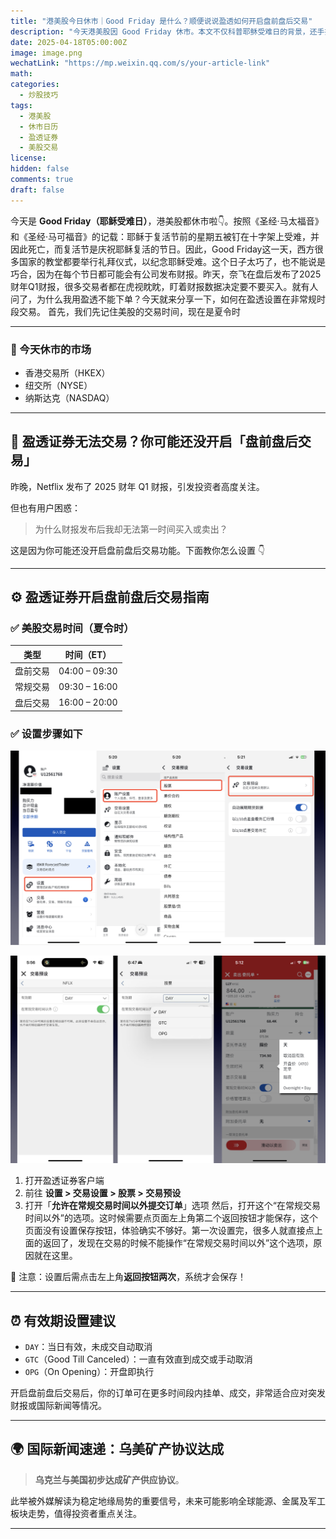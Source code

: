 ```yaml
---
title: "港美股今日休市｜Good Friday 是什么？顺便说说盈透如何开启盘前盘后交易"
description: "今天港美股因 Good Friday 休市。本文不仅科普耶稣受难日的背景，还手把手教你如何在盈透证券设置盘前盘后交易，以及介绍一则重大国际新闻。"
date: 2025-04-18T05:00:00Z
image: image.png
wechatLink: "https://mp.weixin.qq.com/s/your-article-link"
math: 
categories:
  - 炒股技巧
tags:
  - 港美股
  - 休市日历
  - 盈透证券
  - 美股交易
license: 
hidden: false
comments: true
draft: false
---
```


今天是 **Good Friday（耶稣受难日）**，港美股都休市啦👇。按照《圣经·马太福音》和《圣经·马可福音》的记载：耶稣于复活节前的星期五被钉在十字架上受难，并因此死亡，而复活节是庆祝耶稣复活的节日。因此，Good Friday这一天，西方很多国家的教堂都要举行礼拜仪式，以纪念耶稣受难。这个日子太巧了，也不能说是巧合，因为在每个节日都可能会有公司发布财报。昨天，奈飞在盘后发布了2025财年Q1财报，很多交易者都在虎视眈眈，盯着财报数据决定要不要买入。就有人问了，为什么我用盈透不能下单？今天就来分享一下，如何在盈透设置在非常规时段交易。
首先，我们先记住美股的交易时间，现在是夏令时

---

### 📌 今天休市的市场

- 香港交易所（HKEX）  
- 纽交所（NYSE）  
- 纳斯达克（NASDAQ）

---

## 💼 盈透证券无法交易？你可能还没开启「盘前盘后交易」

昨晚，Netflix 发布了 2025 财年 Q1 财报，引发投资者高度关注。

但也有用户困惑：

> 为什么财报发布后我却无法第一时间买入或卖出？

这是因为你可能还没开启盘前盘后交易功能。下面教你怎么设置 👇

---

## ⚙️ 盈透证券开启盘前盘后交易指南

### ✅ 美股交易时间（夏令时）

| 类型       | 时间（ET）      |
|------------|-----------------|
| 盘前交易   | 04:00 – 09:30   |
| 常规交易   | 09:30 – 16:00   |
| 盘后交易   | 16:00 – 20:00   |

### ✅ 设置步骤如下

![盈透证券在常规交易时间之外](image-1.png)

![交易时间之外](image-2.png)

1. 打开盈透证券客户端  
2. 前往 **设置 > 交易设置 > 股票 > 交易预设**  
3. 打开「**允许在常规交易时间以外提交订单**」选项
然后，打开这个“在常规交易时间以外”的选项。这时候需要点页面左上角第二个返回按钮才能保存，这个页面没有设置保存按钮，体验确实不够好。第一次设置完，很多人就直接点上面的返回了，发现在交易的时候不能操作“在常规交易时间以外”这个选项，原因就在这里。

📌 注意：设置后需点击左上角**返回按钮两次**，系统才会保存！

---

## ⏰ 有效期设置建议

- `DAY`：当日有效，未成交自动取消  
- `GTC`（Good Till Canceled）：一直有效直到成交或手动取消  
- `OPG`（On Opening）：开盘即执行

开启盘前盘后交易后，你的订单可在更多时间段内挂单、成交，非常适合应对突发财报或国际新闻等情况。

---

## 🌍 国际新闻速递：乌美矿产协议达成

> **乌克兰与美国初步达成矿产供应协议**。

此举被外媒解读为稳定地缘局势的重要信号，未来可能影响全球能源、金属及军工板块走势，值得投资者重点关注。

---
